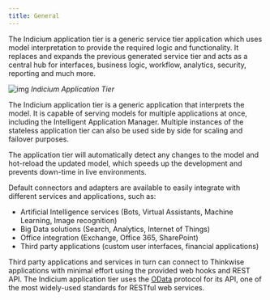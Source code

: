 ```yaml
---
title: General
---
```


The Indicium application tier is a generic service tier application which uses model interpretation to provide the required logic and functionality. It replaces and expands the previous generated service tier and acts as a central hub for interfaces, business logic, workflow, analytics, security, reporting and much more.

 ![img](assets/sf/clip_image002.png)
*Indicium Application Tier*

The Indicium application tier is a generic application that interprets the model. It is capable of serving models for multiple applications at once, including the Intelligent Application Manager. Multiple instances of the stateless application tier can also be used side by side for scaling and failover purposes.

The application tier will automatically detect any changes to the model and hot-reload the updated model, which speeds up the development and prevents down-time in live environments.

Default connectors and adapters are available to easily integrate with different services and applications, such as:

- Artificial Intelligence services (Bots, Virtual Assistants, Machine Learning, Image recognition)
- Big Data solutions (Search, Analytics, Internet of Things)
- Office integration (Exchange, Office 365, SharePoint)
- Third party applications (custom user interfaces, financial applications)

Third party applications and services in turn can connect to Thinkwise applications with minimal effort using the provided web hooks and REST API. The Indicium application tier uses the [OData](http://www.odata.org/) protocol for its API, one of the most widely-used standards for RESTful web services.